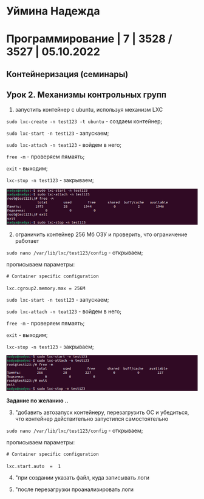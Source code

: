 # Уймина Надежда 

# Программирование | 7 | 3528 / 3527 | 05.10.2022

## Контейнеризация (семинары)

## Урок 2. Механизмы контрольных групп

1) запустить контейнер с ubuntu, используя механизм LXC

`sudo lxc-create -n test123 -t ubuntu` - создаем контейнер;

`sudo lxc-start -n test123` - запускаем;

`sudo lxc-attach -n teat123` - войдем в него;

`free -m` - проверяем пямаять;

`exit` - выходим;

`lxc-stop -n test123` - закрываем;

![скрин выполненой работы](Screen/Homework2_1.png)

2) ограничить контейнер 256 Мб ОЗУ и проверить, что ограничение работает

`sudo nano /var/lib/lxc/test123/config` - открываем;

прописываем параметры:

    # Container specific configuration

    lxc.cgroup2.memory.max = 256M

`sudo lxc-start -n test123` - запускаем;

`sudo lxc-attach -n teat123` - войдем в него;

`free -m` - проверяем пямаять;

`exit` - выходим;

`lxc-stop -n test123` - закрываем;

![скрин выполненой работы](Screen/Homework2_2.png)

**Задание по желанию ..**

3) "добавить автозапуск контейнеру, перезагрузить ОС и убедиться, что контейнер действительно запустился самостоятельно

`sudo nano /var/lib/lxc/test123/config` - открываем;

прописываем параметры:

    # Container specific configuration
 
    lxc.start.auto  =  1


4) "при создании указать файл, куда записывать логи

5) "после перезагрузки проанализировать логи


